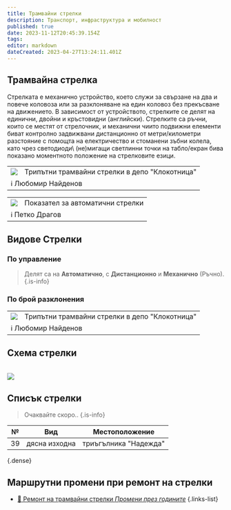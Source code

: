 ```yaml
---
title: Трамвайни стрелки
description: Транспорт, инфраструктура и мобилност
published: true
date: 2023-11-12T20:45:39.154Z
tags: 
editor: markdown
dateCreated: 2023-04-27T13:24:11.401Z
---
```


## Трамвайна стрелка
Стрелката е механично устройство, което служи за свързане на два и повече коловоза или за разклоняване на един коловоз без прекъсване на движението. В зависимост от устройството, стрелките се делят на единични, двойни и кръстовидни (английски). Стрелките са ръчни, които се местят от стрелочник, и механични чиито подвижни елементи биват контролно задвижвани дистанционно от метри/километри разстояние с помощта на електричество и стоманени зъбни колела, като чрез светодиоди\ (не)мигащи светлинни точки на табло/екран бива показано моментното положение на стрелковите езици.

<div class="table-responsive"><table style="width:100%"><tr>
<td><img src="https://drive.google.com/uc?id
=1rDcksDjy8CGgjean7h5XwtWOaaLJkfF7"></td>
<td>Трипътни трамвайни стрелки в депо "Клокотница"</td></tr>
  <td colspan=2 >ℹ️ Любомир Найденов</td></table></div>
  
  

<div class="table-responsive"><table style="width:100%"><tr>
<td><img src="https://drive.google.com/uc?id
=14Z7zH-9MMMYuC2NPnbvKdXioiWL0snUP"></td>
<td>Показател за автоматични стрелки</td></tr>
  <td colspan=2 >ℹ️ Петко Драгов</td></table></div>
  
  
## Видове Стрелки

### По управление
> Делят са на **Автоматично**, с **Дистанционно** и **Механично** (Ръчно).
{.is-info}


### По брой разклонения

<div class="table-responsive"><table style="width:100%"><tr>
<td><img src="https://drive.google.com/uc?id
=1rDcksDjy8CGgjean7h5XwtWOaaLJkfF7"></td>
<td>Трипътни трамвайни стрелки в депо "Клокотница"</td></tr>
  <td colspan=2 >ℹ️ Любомир Найденов</td></table></div>
  
  
## Схема стрелки
<br>

<img src="https://drive.google.com/uc?id=1lehk_7zv8BFHs7cg2ekRTFO8X_mWGvoH">

## Списък стрелки

> Очаквайте скоро..
{.is-info}


| №      | Вид | Местоположение |
| ----------- | ----------- | ----------- |
| 39   | дясна изходна | триъгълника "Надежда"  |
{.dense}
	
					

## Маршрутни промени при ремонт на стрелки

- [:train: Ремонт на трамвайни стрелки  *Промени през годините*](/bg/public-transport/route-changes/remont-tramvaini-strelki)
{.links-list}

